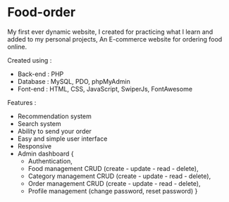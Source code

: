 ﻿# Food-order

My first ever dynamic website, I created for practicing what I learn and added to my personal projects, An E-commerce website for ordering food online.

Created using :
- Back-end : PHP
- Database : MySQL, PDO, phpMyAdmin
- Font-end : HTML, CSS, JavaScript, SwiperJs, FontAwesome

Features :
- Recommendation system
- Search system
- Ability to send your order 
- Easy and simple user interface
- Responsive
- Admin dashboard {
	- Authentication,
	- Food management CRUD (create - update - read - delete),
	- Category management CRUD (create - update - read - delete),
	- Order management CRUD (create - update - read - delete),
	- Profile management (change password, reset password)
}
